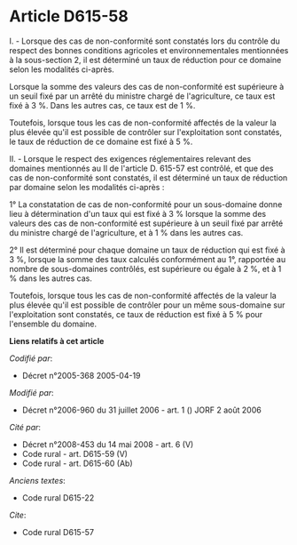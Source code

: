 # Article D615-58

I. - Lorsque des cas de non-conformité sont constatés lors du contrôle du respect des bonnes conditions agricoles et
environnementales mentionnées à la sous-section 2, il est déterminé un taux de réduction pour ce domaine selon les modalités
ci-après.

Lorsque la somme des valeurs des cas de non-conformité est supérieure à un seuil fixé par un arrêté du ministre chargé de
l'agriculture, ce taux est fixé à 3 %. Dans les autres cas, ce taux est de 1 %.

Toutefois, lorsque tous les cas de non-conformité affectés de la valeur la plus élevée qu'il est possible de contrôler sur
l'exploitation sont constatés, le taux de réduction de ce domaine est fixé à 5 %.

II. - Lorsque le respect des exigences réglementaires relevant des domaines mentionnés au II de l'article D. 615-57 est
contrôlé, et que des cas de non-conformité sont constatés, il est déterminé un taux de réduction par domaine selon les
modalités ci-après :

1° La constatation de cas de non-conformité pour un sous-domaine donne lieu à détermination d'un taux qui est fixé à 3 %
lorsque la somme des valeurs des cas de non-conformité est supérieure à un seuil fixé par arrêté du ministre chargé de
l'agriculture, et à 1 % dans les autres cas.

2° Il est déterminé pour chaque domaine un taux de réduction qui est fixé à 3 %, lorsque la somme des taux calculés
conformément au 1°, rapportée au nombre de sous-domaines contrôlés, est supérieure ou égale à 2 %, et à 1 % dans les autres
cas.

Toutefois, lorsque tous les cas de non-conformité affectés de la valeur la plus élevée qu'il est possible de contrôler pour
un même sous-domaine sur l'exploitation sont constatés, ce taux de réduction est fixé à 5 % pour l'ensemble du domaine.

**Liens relatifs à cet article**

_Codifié par_:

  - Décret n°2005-368 2005-04-19

_Modifié par_:

  - Décret n°2006-960 du 31 juillet 2006 - art. 1 () JORF 2 août 2006

_Cité par_:

  - Décret n°2008-453 du 14 mai 2008 - art. 6 (V)
  - Code rural - art. D615-59 (V)
  - Code rural - art. D615-60 (Ab)

_Anciens textes_:

  - Code rural D615-22

_Cite_:

  - Code rural D615-57
